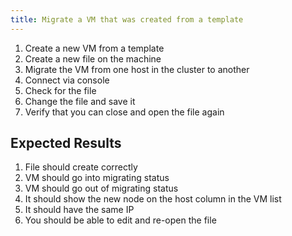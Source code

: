 ```yaml
---
title: Migrate a VM that was created from a template	
---
```

1. Create a new VM from a template
1. Create a new file on the machine
1. Migrate the VM from one host in the cluster to another
1. Connect via console
1. Check for the file
1. Change the file and save it
1. Verify that you can close and open the file again

## Expected Results
1. File should create correctly
1. VM should go into migrating status
1. VM should go out of migrating status
1. It should show the new node on the host column in the VM list
1. It should have the same IP
1. You should be able to edit and re-open the file